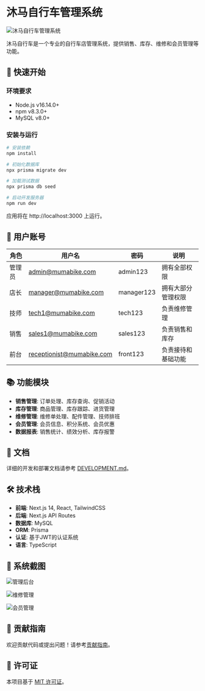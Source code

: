 # 沐马自行车管理系统

![沐马自行车管理系统](public/logo.png)

沐马自行车是一个专业的自行车店管理系统，提供销售、库存、维修和会员管理等功能。

## 🚀 快速开始

### 环境要求

- Node.js v16.14.0+
- npm v8.3.0+
- MySQL v8.0+

### 安装与运行

```bash
# 安装依赖
npm install

# 初始化数据库
npx prisma migrate dev

# 加载测试数据
npx prisma db seed

# 启动开发服务器
npm run dev
```

应用将在 http://localhost:3000 上运行。

## 🔑 用户账号

| 角色 | 用户名 | 密码 | 说明 |
|------|--------|------|------|
| 管理员 | admin@mumabike.com | admin123 | 拥有全部权限 |
| 店长 | manager@mumabike.com | manager123 | 拥有大部分管理权限 |
| 技师 | tech1@mumabike.com | tech123 | 负责维修管理 |
| 销售 | sales1@mumabike.com | sales123 | 负责销售和库存 |
| 前台 | receptionist@mumabike.com | front123 | 负责接待和基础功能 |

## 📚 功能模块

- **销售管理**: 订单处理、库存查询、促销活动
- **库存管理**: 商品管理、库存跟踪、进货管理
- **维修管理**: 维修单处理、配件管理、技师排班
- **会员管理**: 会员信息、积分系统、会员优惠
- **数据报表**: 销售统计、绩效分析、库存报警

## 📖 文档

详细的开发和部署文档请参考 [DEVELOPMENT.md](DEVELOPMENT.md)。

## 🛠️ 技术栈

- **前端**: Next.js 14, React, TailwindCSS
- **后端**: Next.js API Routes
- **数据库**: MySQL
- **ORM**: Prisma
- **认证**: 基于JWT的认证系统
- **语言**: TypeScript

## 📱 系统截图

![管理后台](public/screenshots/dashboard.png)

![维修管理](public/screenshots/repair.png)

![会员管理](public/screenshots/customer.png)

## 🤝 贡献指南

欢迎贡献代码或提出问题！请参考[贡献指南](CONTRIBUTING.md)。

## 📄 许可证

本项目基于 [MIT 许可证](LICENSE)。 
